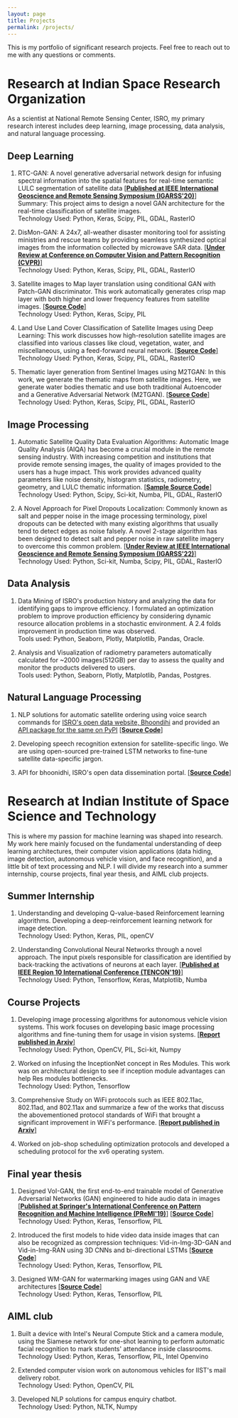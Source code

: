 ```yaml
---
layout: page
title: Projects
permalink: /projects/
---
```

This is my portfolio of significant research projects. Feel free to reach out to me with any questions or comments. 


# Research at Indian Space Research Organization
As a scientist at National Remote Sensing Center, ISRO, my primary research interest includes deep learning, image processing, data analysis, and natural language processing.
## Deep Learning
1. RTC-GAN: A novel generative adversarial network design for infusing spectral information into the spatial features for real-time semantic LULC segmentation of satellite data [[**Published at IEEE International Geoscience and Remote Sensing Symposium (IGARSS'20)**]](https://ieeexplore.ieee.org/document/9323363)  <br />
Summary: This project aims to design a novel GAN architecture for the real-time classification of satellite images.   <br />
Technology Used: Python, Keras, Scipy, PIL, GDAL, RasterIO

2. DisMon-GAN: A 24x7, all-weather disaster monitoring tool for assisting ministries and rescue teams by providing seamless synthesized optical images from the information collected by microwave SAR data. [[**Under Review at Conference on Computer Vision and Pattern Recognition (CVPR)**]](https://cvpr2022.thecvf.com/)<br />
Technology Used: Python, Keras, Scipy, PIL, GDAL, RasterIO

3. Satellite images to Map layer translation using conditional GAN with Patch-GAN discriminator. This work automatically generates crisp map layer with both higher and lower frequency features from satellite images. [[**Source Code**]](https://github.com/RohitGandikota/Satellite-Images-to-Map-Layer-Translation-Using-Conditional-Patch-GAN)<br />
Technology Used: Python, Keras, Scipy, PIL

4. Land Use Land Cover Classification of Satellite Images using Deep Learning: This work discusses how high-resolution satellite images are classified into various classes like cloud, vegetation, water, and miscellaneous, using a feed-forward neural network. [[**Source Code**]](https://github.com/RohitGandikota/Land-Use-Land-Cover-Classification-of-Satellite-Images-using-Deep-Learning) <br />
Technology Used: Python, Keras, Scipy, PIL, GDAL, RasterIO

5. Thematic layer generation from Sentinel Images using M2TGAN: In this work, we generate the thematic maps from satellite images. Here, we generate water bodies thematic and use both traditional Autoencoder and a Generative Adversarial Network (M2TGAN). [[**Source Code**]](https://github.com/RohitGandikota/Satellite-Images-to-thematic-maps-using-Generative-Adversarial-Networks)<br />
Technology Used: Python, Keras, Scipy, PIL, GDAL, RasterIO

## Image Processing
1. Automatic Satellite Quality Data Evaluation Algorithms: Automatic Image Quality Analysis (AIQA) has become a crucial module in the remote sensing industry. With increasing competition and institutions that provide remote sensing images, the quality of images provided to the users has a huge impact. This work provides advanced quality parameters like noise density, histogram statistics, radiometry, geometry, and LULC thematic information. [[**Sample Source Code**]](https://github.com/RohitGandikota/Automatic-Image-Quality-Analysis) <br />
Technology Used: Python, Scipy, Sci-kit, Numba, PIL, GDAL, RasterIO

2. A Novel Approach for Pixel Dropouts Localization: Commonly known as salt and pepper noise in the image processing terminology, pixel dropouts can be detected with many existing algorithms that usually tend to detect edges as noise falsely. A novel 2-stage algorithm has been designed to detect salt and pepper noise in raw satellite imagery to overcome this common problem. [[**Under Review at IEEE International Geoscience and Remote Sensing Symposium (IGARSS'22)**]](https://www.igarss2022.org/)<br />
Technology Used: Python, Sci-kit, Numba, Scipy, PIL, GDAL, RasterIO

## Data Analysis
1. Data Mining of ISRO's production history and analyzing the data for identifying gaps to improve efficiency. I formulated an optimization problem to improve production efficiency by considering dynamic resource allocation problems in a stochastic environment.  A 2.4 folds improvement in production time was observed. <br />
Tools used: Python, Seaborn, Plotly, Matplotlib, Pandas, Oracle. 

2. Analysis and Visualization of radiometry parameters automatically calculated for ~2000 images(512GB) per day to assess the quality and monitor the products delivered to users. <br />
Tools used: Python, Seaborn, Plotly, Matplotlib, Pandas, Postgres. 

## Natural Language Processing 
1. NLP solutions for automatic satellite ordering using voice search commands for [ISRO's open data website, Bhoondihi](https://bhoonidhi.nrsc.gov.in/bhoonidhi/index.html) and provided an [API package for the same on PyPI](https://pypi.org/project/bhoonidhi/) [[**Source Code**]](https://github.com/RohitGandikota/NLP-based-Smart-Search-for-Satellite-Data-Ordering)

2. Developing speech recognition extension for satellite-specific lingo. We are using open-sourced pre-trained LSTM networks to fine-tune satellite data-specific jargon. 

3. API for bhoonidhi, ISRO's open data dissemination portal. [[**Source Code**]](https://github.com/RohitGandikota/BhoonidhiAPI)

# Research at Indian Institute of Space Science and Technology
This is where my passion for machine learning was shaped into research. My work here mainly focused on the fundamental understanding of deep learning architectures, their computer vision applications (data hiding, image detection, autonomous vehicle vision, and face recognition), and a little bit of text processing and NLP. I will divide my research into a summer internship, course projects, final year thesis, and AIML club projects.

## Summer Internship
1. Understanding and developing Q-value-based Reinforcement learning algorithms. Developing a deep-reinforcement learning network for image detection.<br />
Technology Used: Python, Keras, PIL, openCV<br />

2. Understanding Convolutional Neural Networks through a novel approach. The input pixels responsible for classification are identified by back-tracking the activations of neurons at each layer. [[**Published at IEEE Region 10 International Conference (TENCON'19)**]](https://ieeexplore.ieee.org/document/8929603)  <br />
Technology Used: Python, Tensorflow, Keras, Matplotlib, Numba<br />
## Course Projects
1. Developing image processing algorithms for autonomous vehicle vision systems. This work focuses on developing basic image processing algorithms and fine-tuning them for usage in vision systems. [[**Report published in Arxiv**]](https://arxiv.org/abs/1812.02542)<br />
Technology Used: Python, OpenCV, PIL, Sci-kit, Numpy<br />

2. Worked on infusing the InceptionNet concept in Res Modules. This work was on architectural design to see if inception module advantages can help Res modules bottlenecks. <br />
Technology Used: Python, Tensorflow<br />

3. Comprehensive Study on WiFi protocols such as IEEE 802.11ac, 802.11ad, and 802.11ax and summarize a few of the works that discuss the abovementioned protocol standards of WiFi that brought a significant improvement in WiFi's performance. [[**Report published in Arxiv**]](https://arxiv.org/abs/1811.09391)<br />

4. Worked on job-shop scheduling optimization protocols and developed a scheduling protocol for the xv6 operating system.<br />

## Final year thesis
1. Designed VoI-GAN, the first end-to-end trainable model of Generative Adversarial Networks (GAN) engineered to hide audio data in images [[**Published at Springer's International Conference on Pattern Recognition and Machine Intelligence (PReMI'19)**]](https://link.springer.com/chapter/10.1007/978-3-030-34872-4_43) [[**Source Code**]](https://github.com/RohitGandikota/Hiding-Audio-in-Images-using-Deep-Generative-Network-with-Adversarial-Training) <br />
Technology Used: Python, Keras, Tensorflow, PIL<br />

2. Introduced the first models to hide video data inside images that can also be recognized as compression techniques: Vid-in-Img-3D-GAN and Vid-in-Img-RAN using 3D CNNs and bi-directional LSTMs [[**Source Code**]](https://github.com/RohitGandikota/Hiding-Video-in-Images-using-Deep-Generative-Adversarial-Networks)<br />
Technology Used: Python, Keras, Tensorflow, PIL<br />

3. Designed WM-GAN for watermarking images using GAN and VAE architectures [[**Source Code**]](https://github.com/RohitGandikota/Hiding-Images-using-VAE-Genarative-Adversarial-Networks)<br />
Technology Used: Python, Keras, Tensorflow, PIL<br />

## AIML club
1. Built a device with Intel's Neural Compute Stick and a camera module, using the Siamese network for one-shot learning to perform automatic facial recognition to mark students' attendance inside classrooms.<br />
Technology Used: Python, Keras, Tensorflow, PIL, Intel Openvino<br />

2. Extended computer vision work on autonomous vehicles for IIST's mail delivery robot.<br />
Technology Used: Python, OpenCV, PIL<br />

3. Developed NLP solutions for campus enquiry chatbot. <br />
Technology Used: Python, NLTK, Numpy<br />
